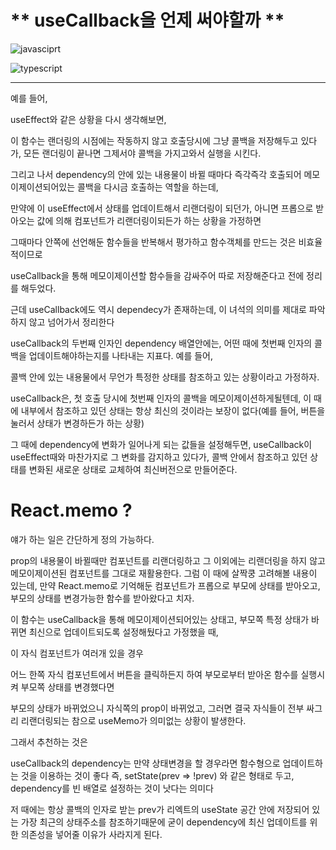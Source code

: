 # ** useCallback을 언제 써야할까 **

![javasciprt](https://img.shields.io/badge/javascript-up%20to%20date-yellow)

![typescript](https://img.shields.io/badge/typescript-up%20to%20date-blue)

---

예를 들어,

useEffect와 같은 상황을 다시 생각해보면,

이 함수는 랜더링의 시점에는 작동하지 않고 호출당시에 그냥 콜백을 저장해두고 있다가, 모든 랜더링이 끝나면 그제서야 콜백을 가지고와서 실행을 시킨다.

그리고 나서 dependency의 안에 있는 내용물이 바뀔 때마다 즉각즉각 호출되어 메모이제이션되어있는 콜백을 다시금 호출하는 역할을 하는데,

만약에 이 useEffect에서 상태를 업데이트해서 리랜더링이 되던가, 아니면 프롭으로 받아오는 값에 의해 컴포넌트가 리랜더링이되든가 하는 상황을 가정하면

그때마다 안쪽에 선언해둔 함수들을 반복해서 평가하고 함수객체를 만드는 것은 비효율적이므로

useCallback을 통해 메모이제이션할 함수들을 감싸주어 따로 저장해준다고 전에 정리를 해두었다.

근데 useCallback에도 역시 dependecy가 존재하는데, 이 녀석의 의미를 제대로 파악하지 않고 넘어가서 정리한다

useCallback의 두번째 인자인 dependency 배열안에는, 어떤 때에 첫번째 인자의 콜백을 업데이트해야하는지를 나타내는 지표다. 예를 들어,

콜백 안에 있는 내용물에서 무언가 특정한 상태를 참조하고 있는 상황이라고 가정하자.

useCallback은, 첫 호출 당시에 첫번째 인자의 콜백을 메모이제이션하게될텐데, 이 때에 내부에서 참조하고 있던 상태는 항상 최신의 것이라는 보장이 없다(예를 들어, 버튼을 눌러서 상태가 변경하든가 하는 상황)

그 때에 dependency에 변화가 일어나게 되는 값들을 설정해두면, useCallback이 useEffect때와 마찬가지로 그 변화를 감지하고 있다가, 콜백 안에서 참조하고 있던 상태를 변화된 새로운 상태로 교체하여 최신버전으로 만들어준다.

# React.memo ?

얘가 하는 일은 간단하게 정의 가능하다.

prop의 내용물이 바뀔때만 컴포넌트를 리랜더링하고 그 이외에는 리랜더링을 하지 않고 메모이제이션된 컴포넌트를 그대로 재활용한다.
그럼 이 때에 살짝쿵 고려해볼 내용이 있는데, 만약 React.memo로 기억해둔 컴포넌트가 프롭으로 부모에 상태를 받아오고, 부모의 상태를 변경가능한 함수를 받아왔다고 치자.

이 함수는 useCallback을 통해 메모이제이션되어있는 상태고, 부모쪽 특정 상태가 바뀌면 최신으로 업데이트되도록 설정해뒀다고 가정했을 때,

이 자식 컴포넌트가 여러개 있을 경우

어느 한쪽 자식 컴포넌트에서 버튼을 클릭하든지 하여 부모로부터 받아온 함수를 실행시켜 부모쪽 상태를 변경했다면

부모의 상태가 바뀌었으니 자식쪽의 prop이 바뀌었고,
그러면 결국 자식들이 전부 싸그리 리랜더링되는 참으로 useMemo가 의미없는 상황이 발생한다.

그래서 추천하는 것은

useCallback의 dependency는 만약 상태변경을 할 경우라면 함수형으로 업데이트하는 것을 이용하는 것이 좋다
즉, setState(prev => !prev) 와 같은 형태로 두고, dependency를 빈 배열로 설정하는 것이 낫다는 의미다

저 때에는 항상 콜백의 인자로 받는 prev가 리엑트의 useState 공간 안에 저장되어 있는 가장 최근의 상태주소를 참조하기때문에 굳이 dependency에 최신 업데이트를 위한 의존성을 넣어줄 이유가 사라지게 된다.
